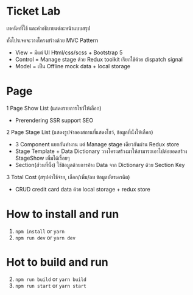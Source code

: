# Ticket Lab
เทคนิคที่ใช้ และคำอธิบายแต่ละหน้าแบบสรุป

ทั้งโปรเจคจะวางโครงสร้างด้วย MVC Pattern
- View = มีแต่ UI Html/css/scss + Bootstrap 5
- Control = Manage stage ด้วย Redux toolkit เรียกใช้ด้วย dispatch signal 
- Model = เป็น Offline mock data + local storage

# Page
1 Page Show List (แสดงรายการโชว์ให้เลือก)
- Prerendering SSR support SEO

2 Page Stage List (แสดงรูปจำลองสถานที่แสดงโชว์, ข้อมูลที่นั่งให้เลือก)
- 3 Component แยกกันทำงาน แต่ Manage stage เดียวกันผ่าน Redux store
- Stage Template + Data Dictionary วางโครงสร้างมาให้สามารถเอาไปต่อยอดสร้าง StageShow เพิ่มได้เรื่อยๆ 
- Section(ส่วนที่นั่ง) ใช้ข้อมูลด้วยการอ้าง Data จาก Dictionary ด้วย Section Key  

3 Total Cost (สรุปค่าใช้จ่าย, เลือก/เพิ่ม/ลบ ข้อมูลบัตรเครดิต)
- CRUD credit card data ด้วย local storage + redux store

# How to install and run

1. `npm install` or `yarn`
2. `npm run dev` or `yarn dev`


# Hot to build and run

2. `npm run build` or `yarn build`
3. `npm run start` or `yarn start` 
